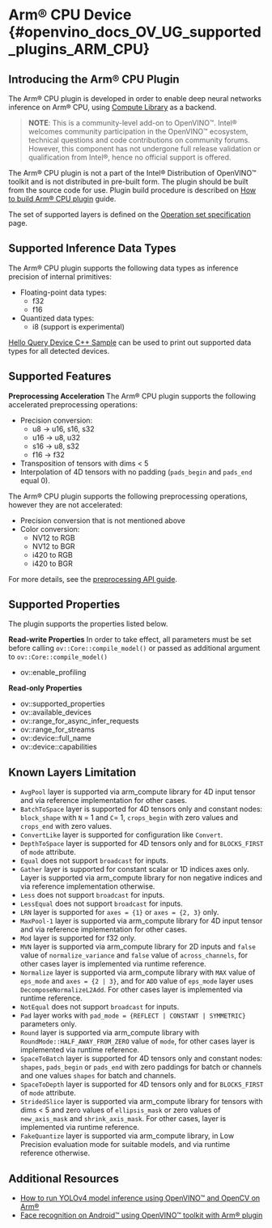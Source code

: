 # Arm® CPU Device {#openvino_docs_OV_UG_supported_plugins_ARM_CPU}


## Introducing the Arm® CPU Plugin
The Arm® CPU plugin is developed in order to enable deep neural networks inference on Arm® CPU, using [Compute Library](https://github.com/ARM-software/ComputeLibrary) as a backend.

> **NOTE**: This is a community-level add-on to OpenVINO™. Intel® welcomes community participation in the OpenVINO™ ecosystem, technical questions and code contributions on community forums. However, this component has not undergone full release validation or qualification from Intel®, hence no official support is offered. 

The Arm® CPU plugin is not a part of the Intel® Distribution of OpenVINO™ toolkit and is not distributed in pre-built form. The plugin should be built from the source code for use. Plugin build procedure is described on [How to build Arm® CPU plugin](https://github.com/openvinotoolkit/openvino_contrib/wiki/How-to-build-ARM-CPU-plugin) guide. 

The set of supported layers is defined on the [Operation set specification](https://github.com/openvinotoolkit/openvino_contrib/wiki/ARM-plugin-operation-set-specification) page.


## Supported Inference Data Types
The Arm® CPU plugin supports the following data types as inference precision of internal primitives:

- Floating-point data types:
  - f32
  - f16
- Quantized data types:
  - i8 (support is experimental)

[Hello Query Device C++ Sample](../../../samples/cpp/hello_query_device/README.md) can be used to print out supported data types for all detected devices.

## Supported Features

**Preprocessing Acceleration**
The Arm® CPU plugin supports the following accelerated preprocessing operations:
- Precision conversion:
    - u8  -> u16, s16, s32
    - u16 -> u8, u32
    - s16 -> u8, s32
    - f16 -> f32
- Transposition of tensors with dims < 5
- Interpolation of 4D tensors with no padding (`pads_begin` and `pads_end` equal 0).

The Arm® CPU plugin supports the following preprocessing operations, however they are not accelerated:
- Precision conversion that is not mentioned above
- Color conversion:
    - NV12 to RGB
    - NV12 to BGR
    - i420 to RGB
    - i420 to BGR

For more details, see the [preprocessing API guide](../preprocessing_overview.md).

## Supported Properties
The plugin supports the properties listed below.

**Read-write Properties**
In order to take effect, all parameters must be set before calling `ov::Core::compile_model()` or passed as additional argument to `ov::Core::compile_model()`

- ov::enable_profiling

**Read-only Properties**
- ov::supported_properties
- ov::available_devices
- ov::range_for_async_infer_requests
- ov::range_for_streams
- ov::device::full_name
- ov::device::capabilities


## Known Layers Limitation
* `AvgPool` layer is supported via arm_compute library for 4D input tensor and via reference implementation for other cases.
* `BatchToSpace` layer is supported for 4D tensors only and constant nodes: `block_shape` with `N` = 1 and `C`= 1, `crops_begin` with zero values and `crops_end` with zero values.
* `ConvertLike` layer is supported for configuration like `Convert`.
* `DepthToSpace` layer is supported for 4D tensors only and for `BLOCKS_FIRST` of `mode` attribute.
* `Equal` does not support `broadcast` for inputs.
* `Gather` layer is supported for constant scalar or 1D indices axes only. Layer is supported via arm_compute library for non negative indices and via reference implementation otherwise.
* `Less` does not support `broadcast` for inputs.
* `LessEqual` does not support `broadcast` for inputs.
* `LRN` layer is supported for `axes = {1}` or `axes = {2, 3}` only.
* `MaxPool-1` layer is supported via arm_compute library for 4D input tensor and via reference implementation for other cases.
* `Mod` layer is supported for f32 only.
* `MVN` layer is supported via arm_compute library for 2D inputs and `false` value of `normalize_variance` and `false` value of `across_channels`, for other cases layer is implemented via runtime reference.
* `Normalize` layer is supported via arm_compute library with `MAX` value of `eps_mode` and `axes = {2 | 3}`, and for `ADD` value of `eps_mode` layer uses `DecomposeNormalizeL2Add`. For other cases layer is implemented via runtime reference.
* `NotEqual` does not support `broadcast` for inputs.
* `Pad` layer works with `pad_mode = {REFLECT | CONSTANT | SYMMETRIC}` parameters only.
* `Round` layer is supported via arm_compute library with `RoundMode::HALF_AWAY_FROM_ZERO` value of `mode`, for other cases layer is implemented via runtime reference.
* `SpaceToBatch` layer is supported for 4D tensors only and constant nodes: `shapes`, `pads_begin` or `pads_end` with zero paddings for batch or channels and one values `shapes` for batch and channels.
* `SpaceToDepth` layer is supported for 4D tensors only and for `BLOCKS_FIRST` of `mode` attribute.
* `StridedSlice` layer is supported via arm_compute library for tensors with dims < 5 and zero values of `ellipsis_mask` or zero values of `new_axis_mask` and `shrink_axis_mask`. For other cases, layer is implemented via runtime reference.
* `FakeQuantize` layer is supported via arm_compute library, in Low Precision evaluation mode for suitable models, and via runtime reference otherwise.

## Additional Resources
* [How to run YOLOv4 model inference using OpenVINO™ and OpenCV on Arm®](https://opencv.org/how-to-run-yolov4-using-openvino-and-opencv-on-arm/)
* [Face recognition on Android™ using OpenVINO™ toolkit with Arm® plugin](https://opencv.org/face-recognition-on-android-using-openvino-toolkit-with-arm-plugin/)
